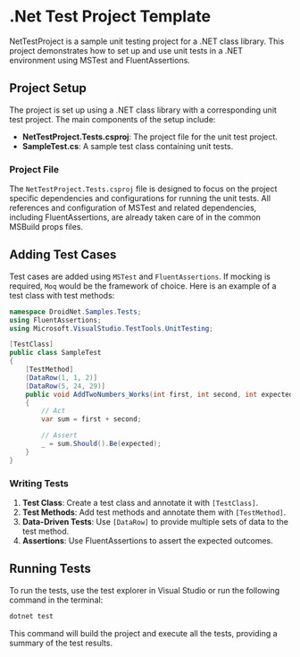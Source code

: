 # .Net Test Project Template

NetTestProject is a sample unit testing project for a .NET class library. This project demonstrates how to set up and use unit tests in a .NET environment using MSTest and FluentAssertions.

## Project Setup

The project is set up using a .NET class library with a corresponding unit test project. The main components of the setup include:

- **NetTestProject.Tests.csproj**: The project file for the unit test project.
- **SampleTest.cs**: A sample test class containing unit tests.

### Project File

The `NetTestProject.Tests.csproj` file is designed to focus on the project specific dependencies and configurations for running the unit tests. All references and configuration of MSTest and related dependencies, including FluentAssertions, are already taken care of in the common MSBuild props files.

## Adding Test Cases

Test cases are added using `MSTest` and `FluentAssertions`. If mocking is required, `Moq` would be the framework of choice. Here is an example of a test class with test methods:

```csharp
namespace DroidNet.Samples.Tests;
using FluentAssertions;
using Microsoft.VisualStudio.TestTools.UnitTesting;

[TestClass]
public class SampleTest
{
    [TestMethod]
    [DataRow(1, 1, 2)]
    [DataRow(5, 24, 29)]
    public void AddTwoNumbers_Works(int first, int second, int expected)
    {
        // Act
        var sum = first + second;

        // Assert
        _ = sum.Should().Be(expected);
    }
}
```

### Writing Tests

1. **Test Class**: Create a test class and annotate it with `[TestClass]`.
2. **Test Methods**: Add test methods and annotate them with `[TestMethod]`.
3. **Data-Driven Tests**: Use `[DataRow]` to provide multiple sets of data to the test method.
4. **Assertions**: Use FluentAssertions to assert the expected outcomes.

## Running Tests

To run the tests, use the test explorer in Visual Studio or run the following command in the terminal:

```sh
dotnet test
```

This command will build the project and execute all the tests, providing a summary of the test results.
